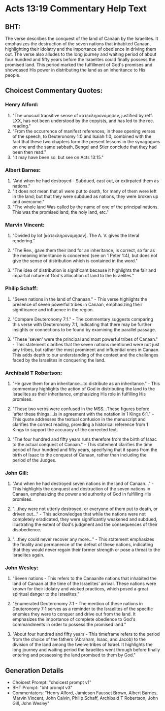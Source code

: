 # Acts 13:19 Commentary Help Text

## BHT:
The verse describes the conquest of the land of Canaan by the Israelites. It emphasizes the destruction of the seven nations that inhabited Canaan, highlighting their idolatry and the importance of obedience in driving them out. The verse also alludes to the long journey and waiting period of about four hundred and fifty years before the Israelites could finally possess the promised land. This period marked the fulfillment of God's promises and showcased His power in distributing the land as an inheritance to His people.

## Choicest Commentary Quotes:
### Henry Alford:
1. "The unusual transitive sense of κατεκληρονόμησεν, justified by reff. LXX, has not been understood by the copyists, and has led to the rec. reading."
2. "From the occurrence of manifest references, in these opening verses of the speech, to Deuteronomy 1:0 and Isaiah 1:0, combined with the fact that these two chapters form the present lessons in the synagogues on one and the same sabbath, Bengel and Stier conclude that they had been then read."
3. "It may have been so: but see on Acts 13:15."

### Albert Barnes:
1. "And when he had destroyed - Subdued, cast out, or extirpated them as nations."
2. "It does not mean that all were put to death, for many of them were left in the land; but that they were subdued as nations, they were broken up and overcome."
3. "The whole land Was called by the name of one of the principal nations. This was the promised land; the holy land, etc."

### Marvin Vincent:
1. "Divided by lot [κατεκληρονομησεν]. The A. V. gives the literal rendering." 

2. "The Rev., gave them their land for an inheritance, is correct, so far as the meaning inheritance is concerned (see on 1 Peter 1:4), but does not give the sense of distribution which is contained in the word." 

3. "The idea of distribution is significant because it highlights the fair and impartial nature of God's allocation of land to the Israelites."

### Philip Schaff:
1. "Seven nations in the land of Chanaan." - This verse highlights the presence of seven powerful tribes in Canaan, emphasizing their significance and influence in the region.

2. "Compare Deuteronomy 7:1." - The commentary suggests comparing this verse with Deuteronomy 7:1, indicating that there may be further insights or connections to be found by examining the parallel passage.

3. "These 'seven' were the principal and most powerful tribes of Canaan." - This statement clarifies that the seven nations mentioned were not just any tribes, but rather the most prominent and influential ones in Canaan. This adds depth to our understanding of the context and the challenges faced by the Israelites in conquering the land.

### Archibald T Robertson:
1. "He gave them for an inheritance...to distribute as an inheritance." - This commentary highlights the action of God in distributing the land to the Israelites as their inheritance, emphasizing His role in fulfilling His promises.

2. "These two verbs were confused in the MSS...These figures before 'after these things'...is in agreement with the notation in 1 Kings 6:1." - This quote addresses the textual confusion in the manuscript and clarifies the correct reading, providing a historical reference from 1 Kings to support the accuracy of the corrected text.

3. "The four hundred and fifty years runs therefore from the birth of Isaac to the actual conquest of Canaan." - This statement clarifies the time period of four hundred and fifty years, specifying that it spans from the birth of Isaac to the conquest of Canaan, rather than including the period of the Judges.

### John Gill:
1. "And when he had destroyed seven nations in the land of Canaan..." - This highlights the conquest and destruction of the seven nations in Canaan, emphasizing the power and authority of God in fulfilling His promises.

2. "...they were not utterly destroyed, or everyone of them put to death, or driven out..." - This acknowledges that while the nations were not completely eradicated, they were significantly weakened and subdued, illustrating the extent of God's judgment and the consequences of their disobedience.

3. "...they could never recover any more..." - This statement emphasizes the finality and permanence of the defeat of these nations, indicating that they would never regain their former strength or pose a threat to the Israelites again.

### John Wesley:
1. "Seven nations - This refers to the Canaanite nations that inhabited the land of Canaan at the time of the Israelites' arrival. These nations were known for their idolatry and wicked practices, which posed a great spiritual danger to the Israelites." 

2. "Enumerated Deuteronomy 7:1 - The mention of these nations in Deuteronomy 7:1 serves as a reminder to the Israelites of the specific enemies they were to conquer and drive out from the land. It emphasizes the importance of complete obedience to God's commandments in order to possess the promised land." 

3. "About four hundred and fifty years - This timeframe refers to the period from the choice of the fathers (Abraham, Isaac, and Jacob) to the division of the land among the twelve tribes of Israel. It highlights the long journey and waiting period the Israelites went through before finally entering and possessing the land promised to them by God."


## Generation Details
- Choicest Prompt: "choicest prompt v1"
- BHT Prompt: "bht prompt v3"
- Commentators: "Henry Alford, Jamieson Fausset Brown, Albert Barnes, Marvin Vincent, John Calvin, Philip Schaff, Archibald T Robertson, John Gill, John Wesley"
